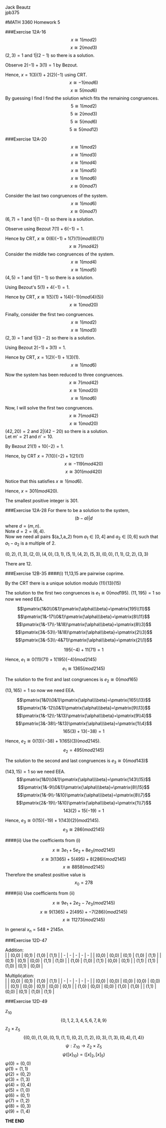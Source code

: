 <font color = black>

Jack Beautz  
jpb375  

#MATH 3360 Homework 5

###Exercise 12A-16
$$x\cong 1 (mod 2)$$
$$x\cong 2 (mod 3)$$
$(2,3) = 1$ and $1|(2-1)$ so there is a solution.  

Observe $2(-1) + 3(1) = 1$ by Bezout.    

Hence, $x = 1(3)(1) + 2(2)(-1)$ using CRT.
$$x \cong -1 (mod6)$$
$$x \cong 5 (mod6)$$
By guessing I find I find the solution which fits the remaining congruences.  
$$5\cong 1 (mod 2)$$
$$5\cong 2 (mod 3)$$
$$5\cong 5 (mod 6)$$
$$5\cong 5(mod 12)$$


###Exercise 12A-20
$$x\cong 1 (mod 2)$$
$$x\cong 1 (mod 3)$$
$$x\cong 1 (mod 4)$$
$$x\cong 1 (mod 5)$$
$$x\cong 1 (mod 6)$$
$$x\cong 0 (mod 7)$$

Consider the last two congruences of the system.  
$$x\cong 1 (mod 6)$$
$$x\cong 0 (mod 7)$$
$(6,7) = 1$ and $1|(1-0)$ so there is a solution.  

Observe using Bezout $7(1) + 6(-1) = 1$.

Hence by CRT, $x \cong 0(6)(-1) + 1(7)(1) (mod (6)(7))$
$$x\cong 7 (mod 42)$$
Consider the middle two congruences of the system.
$$x\cong 1 (mod 4)$$
$$x\cong 1 (mod 5)$$
$(4,5)=1$ and $1|(1-1)$ so there is a solution.  

Using Bezout's $5(1) + 4(-1) = 1$.  

Hence by CRT, $x\cong 1(5)(1) + 1(4)(-1) (mod (4)(5))$  
$$x\cong 1 (mod 20)$$


Finally, consider the first two congruences.  
$$x\cong 1 (mod 2)$$
$$x\cong 1 (mod 3)$$
$(2,3)=1$ and $1|(3-2)$ so there is a solution.  

Using Bezout $2(-1) + 3(1) = 1$.  

Hence by CRT, $x = 1(2)(-1) + 1(3)(1)$.
$$x \cong 1 (mod 6)$$

Now the system has been reduced to three congruences.  
$$x\cong 7 (mod 42)$$
$$x\cong 1 (mod 20)$$
$$x\cong 1 (mod 6)$$

Now, I will solve the first two congruences.  
$$x\cong 7 (mod 42)$$
$$x\cong 1 (mod 20)$$
$(42, 20) = 2$ and $2|(42-20)$ so there is a solution.  
Let $m' = 21$ and $n' = 10$.  

By Bezout $21(1) + 10(-2) = 1$.  

Hence, by CRT $x = 7(10)(-2) + 1(21)(1)$
$$x\cong  -119 (mod 420)$$
$$x\cong 301 (mod 420)$$

Notice that this satisfies $x\cong 1 (mod 6)$.  

Hence, $x=301 (mod 420)$.

The smallest positive integer is 301.  

###Exercise 12A-28
For there to be a solution to the system,
$$(b-a)|d$$
where $d=(m,n)$.  
Note $d=2 = (6,4)$.  
Now we need all pairs $(a_1,a_2) from $a_1\in [0,4]$ and $a_2\in [0,6]$ such that $a_1-a_2$ is a multiple of 2.  

$(0,2),(1,3),(2,0),(4,0),(3,1),(5,1),(4,2),(5,3),(0,0),(1,1),(2,2),(3,3)$

There are 12.  


###Exercise 12B-35
####(i)
11,13,15 are pairwise coprime.  

By the CRT there is a unique solution modulo $(11)(13)(15)$

The solution to the first two congruences is $e_1\cong 0 (mod 195)$.
$(11,195)=1$ so now we need EEA.

$$\pmatrix{1&0\\0&1}\pmatrix{\alpha\\\beta}=\pmatrix{195\\11}$$
$$\pmatrix{1&-17\\0&1}\pmatrix{\alpha\\\beta}=\pmatrix{8\\11}$$
$$\pmatrix{1&-17\\-1&18}\pmatrix{\alpha\\\beta}=\pmatrix{8\\3}$$
$$\pmatrix{3&-53\\-1&18}\pmatrix{\alpha\\\beta}=\pmatrix{2\\3}$$
$$\pmatrix{3&-53\\-4&71}\pmatrix{\alpha\\\beta}=\pmatrix{2\\1}$$

$$195(-4) + 11(71) = 1$$

Hence, $e_1\cong 0(11)(71) + 1(195)(-4) (mod 2145)$
$$e_1\cong 1365 (mod 2145)$$

The solution to the first and last congruences is $e_2\cong 0 (mod 165)$

$(13,165) = 1$ so now we need EEA.  

$$\pmatrix{1&0\\0&1}\pmatrix{\alpha\\\beta}=\pmatrix{165\\13}$$
$$\pmatrix{1&-12\\0&1}\pmatrix{\alpha\\\beta}=\pmatrix{9\\13}$$
$$\pmatrix{1&-12\\-1&13}\pmatrix{\alpha\\\beta}=\pmatrix{9\\4}$$
$$\pmatrix{3&-38\\-1&13}\pmatrix{\alpha\\\beta}=\pmatrix{1\\4}$$
$$165(3) + 13(-38) = 1$$

Hence, $e_2 \cong 0(13)(-38) + 1(165)(3) (mod 2145)$.  
$$e_2 = 495 (mod 2145)$$

The solution to the second and last congruences is $e_3\cong 0 (mod 143)$$

$(143, 15) = 1$ so we need EEA.  
$$\pmatrix{1&0\\0&1}\pmatrix{\alpha\\\beta}=\pmatrix{143\\15}$$
$$\pmatrix{1&-9\\0&1}\pmatrix{\alpha\\\beta}=\pmatrix{8\\15}$$
$$\pmatrix{1&-9\\-1&10}\pmatrix{\alpha\\\beta}=\pmatrix{8\\7}$$
$$\pmatrix{2&-19\\-1&10}\pmatrix{\alpha\\\beta}=\pmatrix{1\\7}$$
$$143(2) + 15(-19) = 1$$

Hence, $e_3 \cong 0(15)(-19) + 1(143)(2) (mod 2145)$.  
$$e_3 \cong 286 (mod 2145)$$

####(ii)
Use the coefficients from (i)

$$x \cong  3e_1 + 5e_2 + 8e_3 (mod 2145)$$
$$x \cong 3(1365) + 5(495) + 8(286) (mod 2145)$$
$$x \cong 8858 (mod 2145)$$
Therefore the smallest positive value is
$$x_0 = 278$$

####(iii)
Use coefficients from (ii)

$$x \cong  9e_1 + 2e_2 - 7e_3 (mod 2145)$$
$$x \cong 9(1365) + 2(495) + -7(286) (mod 2145)$$
$$x \cong 11273 (mod 2145)$$

In general $x_n = 548 + 2145n$.  

###Exercise 12D-47


Addition:  
|       | (0,0) | (0,1) | (1,0) | (1,1) |
| -     |   -   |   -   |   -   |   -   |
| (0,0) | (0,0) | (0,1) | (1,0) | (1,1) |
| (0,1) | (0,1) | (0,0) | (1,1) | (1,0) |
| (1,0) | (1,0) | (1,1) | (0,0) | (0,1) |
| (1,1) | (1,1) | (1,0) | (0,1) | (0,0) |

Multiplication:  
|       | (0,0) | (0,1) | (1,0) | (1,1) |
| -     |   -   |   -   |   -   |   -   |
| (0,0) | (0,0) | (0,0) | (0,0) | (0,0) |
| (0,1) | (0,0) | (0,1) | (0,0) | (0,1) |
| (1,0) | (0,0) | (0,0) | (1,0) | (1,0) |
| (1,1) | (0,0) | (0,1) | (1,0) | (1,1) |


###Exercise 12D-49

$\mathbb{Z}_10$
$$\{0,1,2,3,4,5,6,7,8,9\}$$
$\mathbb{Z}_2\times \mathbb{Z}_5$
$$\{(0,0),(1,0),(0,1),(1,1),(0,2),(1,2),(0,3),(1,3),(0,4),(1,4)\}$$
$$\psi: \mathbb Z_{10}\to \mathbb{Z}_{2}\times \mathbb{Z}_5$$
$$\psi([x]_ {10}) = ([x]_ 2, [x]_ 5)$$
$\psi(0)=(0,0)$  
$\psi(1)=(1,1)$  
$\psi(2)=(0,2)$  
$\psi(3)=(1,3)$  
$\psi(4)=(0,4)$  
$\psi(5)=(1,0)$  
$\psi(6)=(0,1)$  
$\psi(7)=(1,2)$  
$\psi(8)=(0,3)$  
$\psi(9)=(1,4)$  



**THE END**
